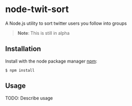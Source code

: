 # node-twit-sort

A Node.js utility to sort twitter users you follow into groups

> **Note**: This is still in alpha

## Installation

Install with the node package manager [npm](http://npmjs.org):

	$ npm install


## Usage

TODO: Describe usage
